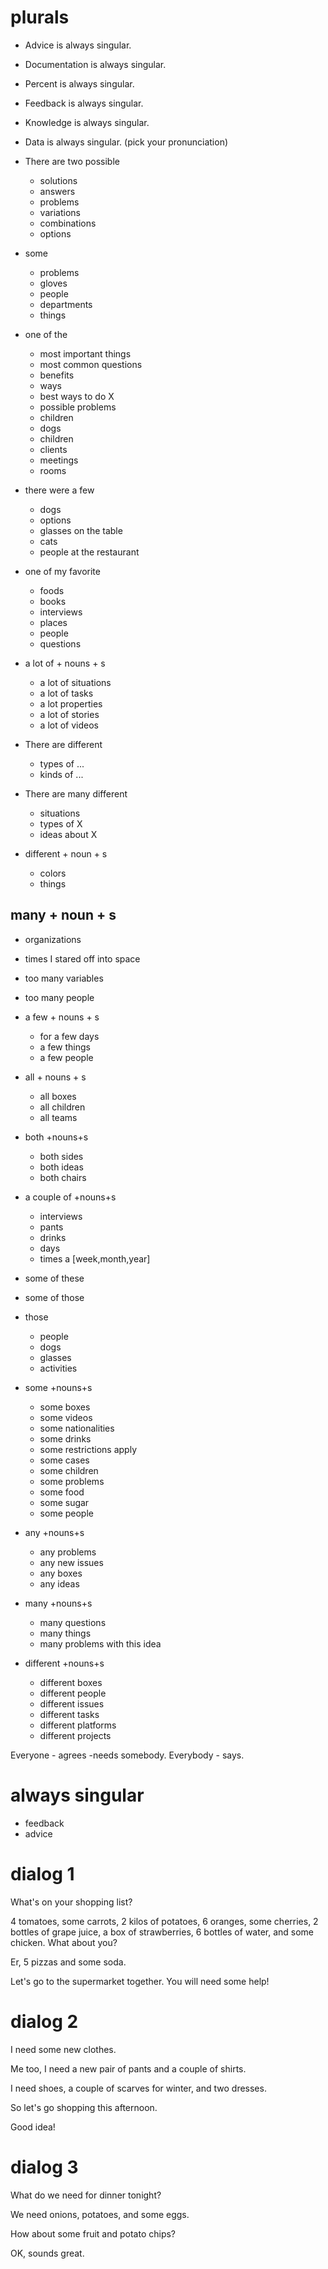 # plurals 
- Advice is always singular.
- Documentation is always singular.
- Percent is always singular.
- Feedback is always singular.
- Knowledge is always singular.
- Data is always singular. (pick your pronunciation)

- There are two possible
  - solutions
  - answers
  - problems
  - variations
  - combinations
  - options

- some
  - problems
  - gloves
  - people
  - departments
  - things

- one of the 
	- most important things
	- most common questions
	- benefits
	- ways
	- best ways to do X
	- possible problems
	- children
	- dogs
	- children
	- clients
	- meetings
	- rooms


- there were a few
	- dogs
	- options
	- glasses on the table
	- cats
	- people at the restaurant

- one of my favorite
	- foods
	- books
	- interviews
	- places
	- people
	- questions
	
- a lot of + nouns + s
	- a lot of situations
	- a lot of tasks
	- a lot properties
	- a lot of stories
	- a lot of videos

- There are different 
	- types of ...
	- kinds of ...

- There are many different 
	- situations
	- types of X
	- ideas about X
	
- different + noun + s
	- colors
	- things


## many + noun + s
  - organizations
  - times I stared off into space
  - too many variables
  - too many people
- a few + nouns + s
  - for a few days
  - a few things
  - a few people
- all + nouns + s
  - all boxes
  - all children
  - all teams
- both +nouns+s
  - both sides
  - both ideas
  - both chairs
- a couple of +nouns+s
  - interviews
  - pants
  - drinks
  - days
  - times a [week,month,year]


- some of these
- some of those

- those 
	- people
	- dogs
	- glasses
	- activities

- some +nouns+s
  - some boxes
  - some videos
  - some nationalities
  - some drinks
  - some restrictions apply
  - some cases
  - some children
  - some problems
  - some food
  - some sugar
  - some people
- any +nouns+s
  - any problems
  - any new issues
  - any boxes
  - any ideas
- many +nouns+s
  - many questions 
  - many things
  - many problems with this idea
- different +nouns+s
  - different boxes
  - different people
  - different issues
  - different tasks
  - different platforms
  - different projects

Everyone 
	- agrees
	-needs somebody.
Everybody 
	- says.

# always singular
- feedback
- advice


# dialog 1
What's on your shopping list?

4 tomatoes, some carrots, 2 kilos of potatoes, 6 oranges, some cherries, 2 bottles of grape juice, a box of strawberries, 6 bottles of water, and some chicken. What about you?

Er, 5 pizzas and some soda.

Let's go to the supermarket together. You will need some help!  


# dialog 2
I need some new clothes.

Me too, I need a new pair of pants and a couple of shirts.

I need shoes, a couple of scarves for winter, and two dresses.

So let's go shopping this afternoon.

Good idea!  


# dialog 3
What do we need for dinner tonight?

We need onions, potatoes, and some eggs.

How about some fruit and potato chips?

OK, sounds great.